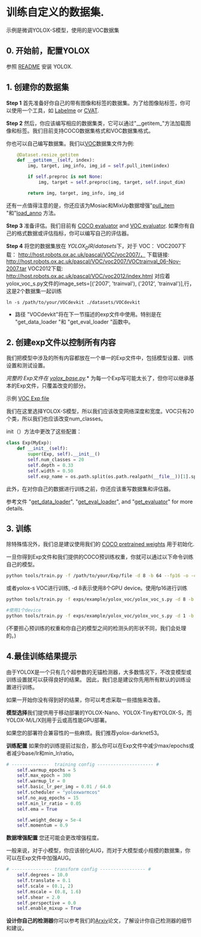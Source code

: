 # 训练自定义的数据集.
示例是微调YOLOX-S模型，使用的是VOC数据集

## 0. 开始前，配置YOLOX
参照 [README](../README.md) 安装 YOLOX.

## 1. 创建你的数据集
**Step 1** 首先准备好你自己的带有图像和标签的数据集。为了给图像贴标签，你可以使用一个工具，如 [Labelme](https://github.com/wkentaro/labelme) or [CVAT](https://github.com/openvinotoolkit/cvat).

**Step 2** 然后，你应该编写相应的数据集类，它可以通过"\_\_getitem\_"方法加载图像和标签。我们目前支持COCO数据集格式和VOC数据集格式。

你也可以自己编写数据集。我们以[VOC](./yolox/data/datasets/voc.py#L151)数据集文件为例:
```python
    @Dataset.resize_getitem
    def __getitem__(self, index):
        img, target, img_info, img_id = self.pull_item(index)

        if self.preproc is not None:
            img, target = self.preproc(img, target, self.input_dim)

        return img, target, img_info, img_id
```

还有一点值得注意的是，你还应该为Mosiac和MixUp数据增强"[pull_item](.../yolox/data/datasets/voc.py#L129) "和"[load_anno](.../yolox/data/datasets/voc.py#L121) 方法。

**Step 3** 准备评估。我们目前有 [COCO evaluator](../yolox/evaluators/coco_evaluator.py) and [VOC evaluator](../yolox/evaluators/voc_evaluator.py).
如果你有自己的格式数据或评估指标，你可以编写自己的评估器。

**Step 4** 将您的数据集放在 $YOLOX_DIR/datasets$下，对于 VOC：
VOC2007下载： http://host.robots.ox.ac.uk/pascal/VOC/voc2007/，  下载链接: http://host.robots.ox.ac.uk/pascal/VOC/voc2007/VOCtrainval_06-Nov-2007.tar
VOC2012下载: http://host.robots.ox.ac.uk/pascal/VOC/voc2012/index.html
对应着yolox_voc_s.py文件的image_sets=[('2007', 'trainval'), ('2012', 'trainval')],行，这是2个数据集一起训练
```shell
ln -s /path/to/your/VOCdevkit ./datasets/VOCdevkit
```
* 路径 "VOCdevkit"将在下一节描述的exp文件中使用。特别是在 "get_data_loader "和 "get_eval_loader "函数中。

## 2. 创建exp文件以控制所有内容
我们把模型中涉及的所有内容都放在一个单一的Exp文件中，包括模型设置、训练设置和测试设置。

*完整的 Exp文件在 [yolox_base.py](../yolox/exp/yolox_base.py).** 为每一个Exp写可能太长了，但你可以继承基本的Exp文件，只覆盖改变的部分。

示例 [VOC Exp file](../exps/example/yolox_voc/yolox_voc_s.py) 

我们在这里选择YOLOX-S模型，所以我们应该改变网络深度和宽度。VOC只有20个类，所以我们也应该改变num_classes。

init（）方法中更改了这些配置：
```python
class Exp(MyExp):
    def __init__(self):
        super(Exp, self).__init__()
        self.num_classes = 20
        self.depth = 0.33
        self.width = 0.50
        self.exp_name = os.path.split(os.path.realpath(__file__))[1].split(".")[0]
```

此外，在对你自己的数据进行训练之前，你还应该重写数据集和评估器。


参考文件 "[get_data_loader](../exps/example/yolox_voc/yolox_voc_s.py#L20)", "[get_eval_loader](../exps/example/yolox_voc/yolox_voc_s.py#L82)", and "[get_evaluator](../exps/example/yolox_voc/yolox_voc_s.py#L113)" for more details.

## 3. 训练
除特殊情况外，我们总是建议使用我们的 [COCO pretrained weights](../README.md) 用于初始化.

一旦你得到Exp文件和我们提供的COCO预训练权重，你就可以通过以下命令训练自己的模型。
```bash
python tools/train.py -f /path/to/your/Exp/file -d 8 -b 64 --fp16 -o -c /path/to/the/pretrained/weights
```
或者yolox-s VOC进行训练, -d 8表示使用8个GPU device。使用fp16进行训练
```bash
python tools/train.py -f exps/example/yolox_voc/yolox_voc_s.py -d 8 -b 64 --fp16 -o -c model/yolox_s.pth

#使用1个device
python tools/train.py -f exps/example/yolox_voc/yolox_voc_s.py -d 1 -b 64 --fp16 -o -c model/yolox_s.pth
```

(不要担心预训练的权重和你自己的模型之间的检测头的形状不同，我们会处理的。)

## 4.最佳训练结果提示

由于YOLOX是一个只有几个超参数的无锚检测器，大多数情况下，不改变模型或训练设置就可以获得良好的结果。
因此，我们总是建议你先用所有默认的训练设置进行训练。

如果一开始你没有得到好的结果，你可以考虑采取一些措施来改善。

**模型选择**我们提供用于移动部署的YOLOX-Nano、YOLOX-Tiny和YOLOX-S，而YOLOX-M/L/X则用于云或高性能GPU部署。

如果您的部署符合兼容性的一些麻烦。我们推荐yolox-darknet53。

**训练配置** 如果你的训练提前过拟合，那么你可以在Exp文件中减少max/epochs或者减少base/lr和min_lr/ratio。
```python
# --------------  training config --------------------- #
    self.warmup_epochs = 5
    self.max_epoch = 300
    self.warmup_lr = 0
    self.basic_lr_per_img = 0.01 / 64.0
    self.scheduler = "yoloxwarmcos"
    self.no_aug_epochs = 15
    self.min_lr_ratio = 0.05
    self.ema = True

    self.weight_decay = 5e-4
    self.momentum = 0.9
```

**数据增强配置** 您还可能会更改增强程度。

一般来说，对于小模型，你应该弱化AUG，而对于大模型或小规模的数据集，你可以在Exp文件中加强AUG。
```python
# --------------- transform config ----------------- #
    self.degrees = 10.0
    self.translate = 0.1
    self.scale = (0.1, 2)
    self.mscale = (0.8, 1.6)
    self.shear = 2.0
    self.perspective = 0.0
    self.enable_mixup = True
```

**设计你自己的检测器**你可以参考我们的[Arxiv](https://arxiv.org/abs/2107.08430)论文，了解设计你自己检测器的细节和建议。
